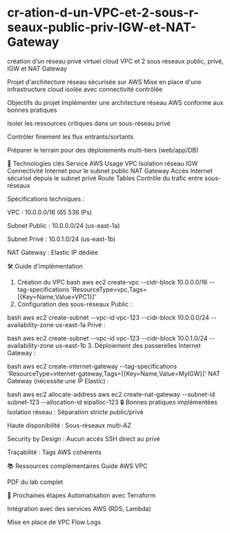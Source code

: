 # cr-ation-d-un-VPC-et-2-sous-r-seaux-public-priv-IGW-et-NAT-Gateway
création d’un réseau privé virtuel cloud  VPC et 2 sous réseaux public, privé, IGW et  NAT Gateway

Projet d'architecture réseau sécurisée sur AWS
Mise en place d'une infrastructure cloud isolée avec connectivité contrôlée

Objectifs du projet
Implémenter une architecture réseau AWS conforme aux bonnes pratiques

Isoler les ressources critiques dans un sous-réseau privé

Contrôler finement les flux entrants/sortants

Préparer le terrain pour des déploiements multi-tiers (web/app/DB)

🔧 Technologies clés
Service AWS	Usage
VPC	Isolation réseau
IGW	Connectivité Internet pour le subnet public
NAT Gateway	Accès Internet sécurisé depuis le subnet privé
Route Tables	Contrôle du trafic entre sous-réseaux

Spécifications techniques :

VPC : 10.0.0.0/16 (65 536 IPs)

Subnet Public : 10.0.0.0/24 (us-east-1a)

Subnet Privé : 10.0.1.0/24 (us-east-1b)

NAT Gateway : Elastic IP dédiée

🛠️ Guide d'implémentation
1. Création du VPC
bash
aws ec2 create-vpc --cidr-block 10.0.0.0/16 --tag-specifications 'ResourceType=vpc,Tags=[{Key=Name,Value=VPC1}]'
2. Configuration des sous-réseaux
Public :

bash
aws ec2 create-subnet --vpc-id vpc-123 --cidr-block 10.0.0.0/24 --availability-zone us-east-1a
Privé :

bash
aws ec2 create-subnet --vpc-id vpc-123 --cidr-block 10.0.1.0/24 --availability-zone us-east-1b
3. Déploiement des passerelles
Internet Gateway :

bash
aws ec2 create-internet-gateway --tag-specifications 'ResourceType=internet-gateway,Tags=[{Key=Name,Value=MyIGW}]'
NAT Gateway (nécessite une IP Elastic) :

bash
aws ec2 allocate-address
aws ec2 create-nat-gateway --subnet-id subnet-123 --allocation-id eipalloc-123
🔒 Bonnes pratiques implémentées
Isolation réseau : Séparation stricte public/privé

Haute disponibilité : Sous-réseaux multi-AZ

Security by Design : Aucun accès SSH direct au privé

Traçabilité : Tags AWS cohérents

📚 Ressources complémentaires
Guide AWS VPC

PDF du lab complet

🚀 Prochaines étapes
Automatisation avec Terraform

Intégration avec des services AWS (RDS, Lambda)

Mise en place de VPC Flow Logs

